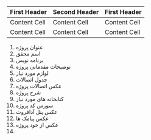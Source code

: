| First Header  | Second Header | First Header  |
| ------------- | ------------- | ------------- |
| Content Cell  | Content Cell  | Content Cell  |
| Content Cell  | Content Cell  | Content Cell  |


1. عنوان پروژه
2. اسم محقق
3. برنامه نویس
4. توضیحات مقدماتی پروژه
5. لوازم مورد نیاز
6. جدول اتصالات
7. عکس اتصالات پروژه
8. شرح پروژه
9. کتابخانه های مورد نیاز
10. سورس کد پروژه
11. عکس پنل آدافروت
12. عکس پیامک ها
13. عکس از خود پروژه
14. 
